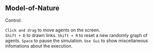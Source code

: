 ## Model-of-Nature

Control:

  `Click and drag` to move agents on the screen.   
  `Shift + D` to drawn links. 
  `Shift + R` to reset a new randomly graph of agents. 
  `Space` to pause the simulation. 
  `Use Gui` to show miscellaneous infomations about the execution. 
